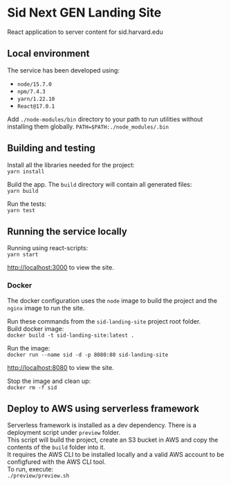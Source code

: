 # Sid Next GEN Landing Site
React application to server content for sid.harvard.edu

## Local environment
The service has been developed using:
* `node/15.7.0`
* `npm/7.4.3`
* `yarn/1.22.10`
* `React@17.0.1`

Add `./node-modules/bin` directory to your path to run utilities without installing them globally.
`PATH=$PATH:./node_modules/.bin`

## Building and testing
Install all the libraries needed for the project:  
`yarn install`

Build the app. The `build` directory will contain all generated files:  
`yarn build`

Run the tests:  
`yarn test`

## Running the service locally
Running using react-scripts:  
`yarn start`

[http://localhost:3000](http://localhost:3000) to view the site.

### Docker
The docker configuration uses the `node` image to build the project and the `nginx` image to run the site.

Run these commands from the `sid-landing-site` project root folder.  
Build docker image:  
`docker build -t sid-landing-site:latest .`

Run the image:   
`docker run --name sid -d -p 8080:80 sid-landing-site`

[http://localhost:8080](http://localhost:8080) to view the site.

Stop the image and clean up:  
`docker rm -f sid`

## Deploy to AWS using serverless framework
Serverless framework is installed as a dev dependency. There is a deployment script under `preview` folder.  
This script will build the project, create an S3 bucket in AWS and copy the contents of the `build` folder into it.  
It requires the AWS CLI to be installed locally and a valid AWS account to be configfured with the AWS CLI tool.  
To run, execute:  
`./preview/preview.sh`



